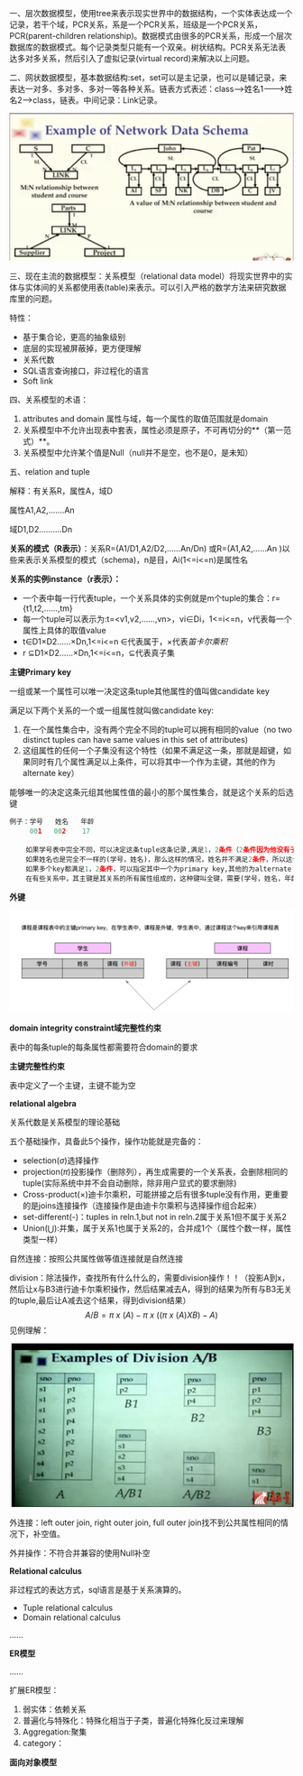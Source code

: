 一、层次数据模型，使用tree来表示现实世界中的数据结构，一个实体表达成一个记录，若干个域，PCR关系，系是一个PCR关系，班级是一个PCR关系，PCR(parent-children relationship)。数据模式由很多的PCR关系，形成一个层次数据库的数据模式。每个记录类型只能有一个双亲。树状结构。PCR关系无法表达多对多关系，然后引入了虚拟记录(virtual record)来解决以上问题。

二、网状数据模型，基本数据结构:set，set可以是主记录，也可以是辅记录，来表达一对多、多对多、多对一等各种关系。链表方式表述：class-->姓名1--->姓名2-->class，链表。中间记录：Link记录。

![netlink](https://github.com/Python2K/Principles-Applications-Database/blob/master/images/netlink.png?raw=true)

三、现在主流的数据模型：关系模型（relational data model）将现实世界中的实体与实体间的关系都使用表(table)来表示。可以引入严格的数学方法来研究数据库里的问题。

特性：

* 基于集合论，更高的抽象级别
* 底层的实现被屏蔽掉，更方便理解
* 关系代数
* SQL语言查询接口，非过程化的语言
* Soft link 

四、关系模型的术语：

1. attributes and domain 属性与域，每一个属性的取值范围就是domain
2. 关系模型中不允许出现表中套表，属性必须是原子，不可再切分的**（第一范式）**。
3. 关系模型中允许某个值是Null（null并不是空，也不是0，是未知）

五、relation and tuple

解释：有关系R，属性A，域D

属性A1,A2,…….An

域D1,D2……....Dn

**关系的模式（R表示）**：关系R=(A1/D1,A2/D2,……An/Dn) 或R=(A1,A2,……An )以些来表示关系模型的模式（schema)，n是目，Ai(1<=i<=n)是属性名

**关系的实例instance（r表示）：**

* 一个表中每一行代表tuple，一个关系具体的实例就是m个tuple的集合：r={t1,t2,……,tm}
* 每一个tuple可以表示为:t=<v1,v2,……,vn>，vi$\in$Di，1<=i<=n，v代表每一个属性上具体的取值value
* t$\in$D1$\times$D2……$\times$Dn,1<=i<=n   $\in$代表属于，$\times$代表*笛卡尔乘积*
* r $\subseteq$D1$\times$D2……$\times$Dn,1<=i<=n，$\subseteq$代表真子集

**主键Primary key**

一组或某一个属性可以唯一决定这条tuple其他属性的值叫做candidate key

满足以下两个关系的一个或一组属性就叫做candidate key:

1. 在一个属性集合中，没有两个完全不同的tuple可以拥有相同的value（no two distinct tuples can have same values in this set of attributes)
2. 这组属性的任何一个子集没有这个特性（如果不满足这一条，那就是超键，如果同时有几个属性满足以上条件，可以将其中一个作为主键，其他的作为alternate key）

能够唯一的决定这条元组其他属性值的最小的那个属性集合，就是这个关系的后选键

```python
例子：学号   姓名   年龄
     001   002    17
    
    如果学号表中完全不同，可以决定这条tuple这条记录,满足1，2条件（2条件因为他没有子集，所以满足），那么，(学号)是candidate key
    如果姓名也是完全不一样的(学号，姓名)，那么这样的情况，姓名并不满足2条件，所以这个是super key超键
    如果多个key都满足1，2条件，可以指定其中一个为primary key,其他的为alternate key
    在有些关系中，其主键是其关系的所有属性组成的，这种键叫全键，需要(学号，姓名，年龄)才能决定是哪一条tuple，这叫做all key
```

**外键**

![softlink](https://github.com/Python2K/Principles-Applications-Database/blob/master/images/softlink.png?raw=true)



**domain integrity constraint域完整性约束**

表中的每条tuple的每条属性都需要符合domain的要求

**主键完整性约束**

表中定义了一个主键，主键不能为空

**relational algebra**

关系代数是关系模型的理论基础

五个基础操作，具备此5个操作，操作功能就是完备的：

* selection($\sigma$)选择操作
* projection($\pi$)投影操作（删除列），再生成需要的一个关系表，会删除相同的tuple(实际系统中并不会自动删除，除非用户显式的要求删除)
* Cross-product($\times$)迪卡尔乘积，可能拼接之后有很多tuple没有作用，更重要的是joins连接操作（连接操作是由迪卡尔乘积与选择操作组合起来）
* set-different(-)：tuples in reln.1,but not in reln.2属于关系1但不属于关系2
* Union($\bigcup$):并集，属于关系1也属于关系2的，合并成1个（属性个数一样，属性类型一样）

自然连接：按照公共属性做等值连接就是自然连接

division：除法操作，查找所有什么什么的，需要division操作！！（投影A到x，然后让x与B3进行迪卡尔乘积操作，然后结果减去A，得到的结果为所有与B3无关的tuple,最后让A减去这个结果，得到division结果）
$$
A/B=\pi~x~(A)-\pi~x~((\pi~x~(A)XB)-A)
$$
见例理解：

![division](https://github.com/Python2K/Principles-Applications-Database/blob/master/images/division.png?raw=true)



外连接：left outer join, right outer join, full outer join找不到公共属性相同的情况下，补空值。

外并操作：不符合并兼容的使用Null补空

**Relational calculus**

非过程式的表达方式，sql语言是基于关系演算的。

* Tuple relational calculus
* Domain relational calculus

......

**ER模型**

......



扩展ER模型：

1. 弱实体：依赖关系
2. 普遍化与特殊化：特殊化相当于子类，普遍化特殊化反过来理解
3. Aggregation:聚集
4. category：

**面向对象模型**

